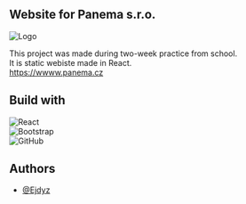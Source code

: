 ## Website for Panema s.r.o.
![Logo](https://panema.ejdy.cz/images/logo.png)

This project was made during two-week practice from school.\
It is static webiste made in React.\
https://wwww.panema.cz
## Build with
 ![React](https://img.shields.io/badge/React-20232A?style=for-the-badge&logo=react&logoColor=61DAFB)\
 ![Bootstrap](https://img.shields.io/badge/bootstrap-%238511FA.svg?style=for-the-badge&logo=bootstrap&logoColor=white)\
 ![GitHub](https://img.shields.io/badge/github-%23121011.svg?style=for-the-badge&logo=github&logoColor=white)
## Authors

- [@Ejdyz](https://www.github.com/Ejdyz)
